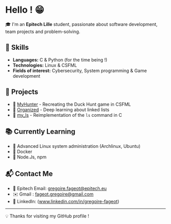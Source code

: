 # Hello ! 😁

🎓 I'm an **Epitech Lille** student, passionate about software development, team projects and problem-solving.

## 🚀 Skills
- **Languages:** C & Python (for the time being !)
- **Technologies:** Linux & CSFML
- **Fields of interest:** Cybersecurity, System programming & Game development

## 📌 Projects
- 🔹 [MyHunter](https://github.com/graigware/MyHunter-Project) - Recreating the Duck Hunt game in CSFML
- 🔹 [Organized](https://github.com/graigware/Organized-Project) - Deep learning about linked lists
- 🔹 [my_ls](https://github.com/graigware/ls-Project) - Reimplementation of the `ls` command in C

## 📚 Currently Learning
- 🔸 Advanced Linux system administration (Archlinux, Ubuntu)
- 🔸 Docker
- 🔸 Node.Js, npm

## 📬 Contact Me
- 📧 Epitech Email: gregoire.fageot@epitech.eu
- ✉️ Gmail : fageot.gregoire@gmail.com
- 💼 LinkedIn: (www.linkedin.com/in/gregoire-fageot)

---

💡 Thanks for visiting my GitHub profile !
